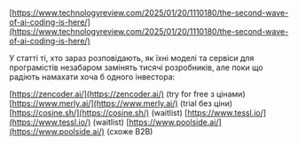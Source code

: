 <!--
date: 2025-02-02T23:23:04.842Z
-->

 [https://www.technologyreview.com/2025/01/20/1110180/the-second-wave-of-ai-coding-is-here/](https://www.technologyreview.com/2025/01/20/1110180/the-second-wave-of-ai-coding-is-here/)

У статті ті, хто зараз розповідають, як їхні моделі та сервіси для програмістів незабаром замінять тисячі розробників, але поки що радіють намахати хоча б одного інвестора:

 [https://zencoder.ai/](https://zencoder.ai/) (try for free з цінами)
 [https://www.merly.ai/](https://www.merly.ai/) (trial без ціни)
 [https://cosine.sh/](https://cosine.sh/)   (waitlist)
 [https://www.tessl.io/](https://www.tessl.io/)  (waitlist)
 [https://www.poolside.ai/](https://www.poolside.ai/) (схоже B2B)